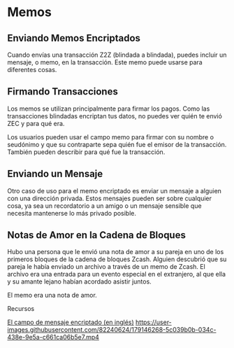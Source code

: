 # Memos

## Enviando Memos Encriptados

Cuando envías una transacción Z2Z (blindada a blindada), puedes incluir un mensaje, o memo, en la transacción. Este memo puede usarse para diferentes cosas. 

## Firmando Transacciones

Los memos se utilizan principalmente para firmar los pagos. Como las transacciones blindadas encriptan tus datos, no puedes ver quién te envió ZEC y para qué era.

Los usuarios pueden usar el campo memo para firmar con su nombre o seudónimo y que su contraparte sepa quién fue el emisor de la transacción. También pueden describir para qué fue la transacción. 

## Enviando un Mensaje

Otro caso de uso para el memo encriptado es enviar un mensaje a alguien con una dirección privada. Estos mensajes pueden ser sobre cualquier cosa, ya sea un recordatorio a un amigo o un mensaje sensible que necesita mantenerse lo más privado posible.

## Notas de Amor en la Cadena de Bloques

Hubo una persona que le envió una nota de amor a su pareja en uno de los primeros bloques de la cadena de bloques Zcash. Alguien descubrió que su pareja le había enviado un archivo a través de un memo de Zcash. El archivo era una entrada para un evento especial en el extranjero, al que ella y su amante lejano habían acordado asistir juntos.

El memo era una nota de amor.

Recursos

[El campo de mensaje encriptado (en inglés)](https://electriccoin.co/blog/encrypted-memo-field/)
https://user-images.githubusercontent.com/82240624/179146268-5c039b0b-034c-438e-9e5a-c661ca06b5e7.mp4
